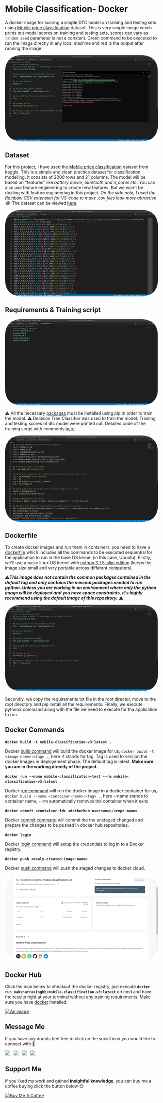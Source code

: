 # Mobile Classification- Docker 

A docker image for scoring a simple DTC model on training and testing sets using [Mobile price classification](https://www.kaggle.com/iabhishekofficial/mobile-price-classification) dataset. This is very simple image which prints out model scores on training and testing sets, scores can vary as `random seed` parameter is not a constant. Green command to be executed to run the image directly in any local machine and red is the output after running the image.

![](imgs/cmd.png)

## Dataset

For this project, I have used the [Mobile price classification](https://www.kaggle.com/iabhishekofficial/mobile-price-classification) dataset from kaggle. This is a simple and clean practice dataset for classification modelling. It consists of 2000 rows and 21 columns. The model will be based on “features” like _battery power, bluetooth and n_cores etc_. You can also use feature engineering to create new features. But we won't be dealing with feature engineering in this project. *On the side note, I used the [Rainbow CSV extension](https://marketplace.visualstudio.com/items?itemName=mechatroner.rainbow-csv) for VS-code to make .csv files look more attractive 😅*. The dataset can be viewed [here](https://github.com/nakshatrasinghh/Mobile-Classification-Docker/blob/main/mobile.csv).

![](imgs/dataset.png)

## Requirements & Training script

![](imgs/requirements.png)

⚠️ All the necessary [packages](https://github.com/nakshatrasinghh/Mobile-Classification-Docker/blob/main/requirements.txt) must be installed using pip in order to train the model. ⚠️ Decision Tree Classifier was used to train the model. Training and testing scores of dtc model were printed out. Detailed code of the training script with comments [here](https://github.com/nakshatrasinghh/Mobile-Classification-Docker/blob/main/train.py).

![](imgs/train.png)

## Dockerfile

To create docker images and run them in containers, you need to have a [dockerfile](https://github.com/nakshatrasinghh/Mobile-Classification-Docker/blob/main/Dockerfile) which includes all the commands to be executed sequential for the application to run in the base OS kernel (in this case, Ubuntu). Firstly, we'll use a basic linux OS kernel with [python 3.7.5-slim edition](https://hub.docker.com/_/python) (keeps the image size small and very portable across different computers). 

⚠️***This image does not contain the common packages contained in the default tag and only contains the minimal packages needed to run python. Unless you are working in an environment where only the python image will be deployed and you have space constraints, it's highly recommend using the default image of this repository.*** ⚠️

![](imgs/docker.png)

Secondly, we copy the requirements.txt file in the root director, move to the root directory and pip install all the requirements. Finally, we execute python3 command along with the file we need to execute for tha application to run.  

## Docker Commands

**```docker build -t mobile-classification-v3:latest . ```**

Docker [build command](https://docs.docker.com/engine/reference/commandline/build/) will build the docker image for us, `docker build -t <image-name>:<tag> .`, here -t stands for tag. Tag is used to version the docker images in deployement phase. The  default tag is latest. **Make sure you are in the working directly of the project.**

**```docker run --name mobile-classification-test --rm mobile-classification-v3:latest```**

Docker [run command](https://docs.docker.com/engine/reference/commandline/run/) will run the docker image in a docker container for us, `docker build --name <container-name>:<tag> .`, here --name stands to container name, --rm automatically removes the container when it exits

**```docker commit <container-id> <dockerhub-username>/<repo-name>```**

Docker [commit command](https://docs.docker.com/engine/reference/commandline/commit/) will commit the the unstaged changed and prepare the changes to be pushed in docker hub repositories. 

**```docker login```**

Docker [login command](https://docs.docker.com/engine/reference/commandline/login/) will setup the credentials to log in to a Docker registry.

**```docker push <newly-created-image-name>```**

Docker [push command](https://docs.docker.com/engine/reference/commandline/push/) will push the staged changes to docker cloud.

![](imgs/docker_hub.png)

## Docker Hub
Click the icon below to checkout the docker registry, just execute **`docker run nakshatrasinghh/mobile-classification-v3:latest`** on cmd and have the results right at your terminal without any training requirements. Make sure you have [docker](https://hub.docker.com/editions/community/docker-ce-desktop-windows/) installed.

<p align='left'>
  <a href="https://hub.docker.com/repository/docker/nakshatrasinghh/mobile-classification-v3"><img src="https://user-images.githubusercontent.com/53419293/101325373-a84d8c80-3891-11eb-85a0-3f9a2e1cd06d.png" height="49" width="162"alt="An image"></a>&nbsp;&nbsp;
 </p>

## Message Me
If you have any doubts feel free to click on the social icon you would like to connect with 🤗
<p align="left">
<a href="https://www.linkedin.com/in/nakshatrasinghh/"><img height="42" src="https://user-images.githubusercontent.com/53419293/96712764-3e4e5600-13bd-11eb-81e6-50b8c7ea07eb.png?raw=true"></a>&nbsp;&nbsp;
<a href="https://github.com/nakshatrasinghh"><img height="42" src="https://user-images.githubusercontent.com/53419293/96712562-f7606080-13bc-11eb-86dd-b91470be7b55.png?raw=true"></a>&nbsp;&nbsp;
<a href="https://www.snapchat.com/add/nxkshxtrx.singh"><img height="42" src="https://user-images.githubusercontent.com/53419293/96713786-c41ed100-13be-11eb-9c21-f4d3b0c36220.png?raw=true"></a>&nbsp;&nbsp;
<a href="https://wa.link/8bt67v"><img height="42" src="https://user-images.githubusercontent.com/53419293/96714143-59ba6080-13bf-11eb-8f52-3123014be2da.png?raw=true"></a>&nbsp;&nbsp;
</p>

## Support Me
If you liked my work and gained **insightful knowledge**, you can buy me a coffee buying click the button below 😊

<a href="https://www.buymeacoffee.com/nakshatrasinghh" target="_blank"><img src="https://cdn.buymeacoffee.com/buttons/v2/arial-red.png" alt="Buy Me A Coffee" img height="49"></a>




